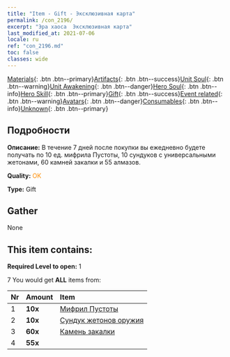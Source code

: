 ```yaml
---
title: "Item - Gift - Эксклюзивная карта"
permalink: /con_2196/
excerpt: "Эра хаоса  Эксклюзивная карта"
last_modified_at: 2021-07-06
locale: ru
ref: "con_2196.md"
toc: false
classes: wide
---
```

 [Materials](/ItemsRU/){: .btn .btn--primary}[Artifacts](/ItemsRU/Artifacts/){: .btn .btn--success}[Unit Soul](/ItemsRU/UnitSoul/){: .btn .btn--warning}[Unit Awakening](/ItemsRU/UnitAwakening/){: .btn .btn--danger}[Hero Soul](/ItemsRU/HeroSoul/){: .btn .btn--info}[Hero Skill](/ItemsRU/HeroSkill/){: .btn .btn--primary}[Gift](/ItemsRU/Gift/){: .btn .btn--success}[Event related](/ItemsRU/Events/){: .btn .btn--warning}[Avatars](/ItemsRU/Avatars/){: .btn .btn--danger}[Consumables](/ItemsRU/Consumables/){: .btn .btn--info}[Unknown](/ItemsRU/Unknown/){: .btn .btn--primary}

## Подробности
 **Описание:** В течение 7 дней после покупки вы ежедневно будете получать по 10 ед. мифрила Пустоты, 10 сундуков с универсальными жетонами, 60 камней закалки и 55 алмазов.

 **Quality:** <span style="color: #FF8C00">OK</span>

 **Type:** Gift

## Gather

  None

## This item contains:

 **Required Level to open:** 1

 7 You would get **ALL** items  from:

  | Nr | Amount |     Item    |
  |:---|:-------|:------------|
  | 1 |  **10x** | [Мифрил Пустоты](/ItemsRU/con_817/) |  | 
  | 2 |  **10x** | [Сундук жетонов оружия](/ItemsRU/con_1367/) |  | 
  | 3 |  **60x** | [Камень закалки](/ItemsRU/con_814/) |  | 
  | 4 |  **55x** | <i class="fas fa-gem"/> |  | 
